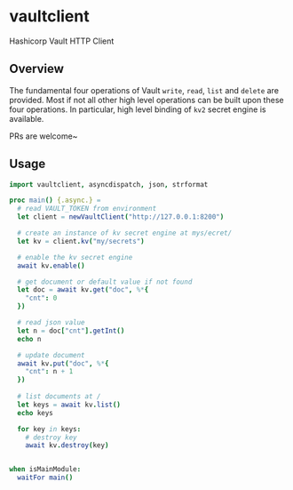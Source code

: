 # vaultclient 

Hashicorp Vault HTTP Client

## Overview

The fundamental four operations of Vault `write`, `read`, `list` and `delete` are provided. Most if not all other high level operations can be built upon these four operations. In particular, high level binding of `kv2` secret engine is available. 

PRs are welcome~

## Usage

```nim
import vaultclient, asyncdispatch, json, strformat

proc main() {.async.} =
  # read VAULT_TOKEN from environment
  let client = newVaultClient("http://127.0.0.1:8200")

  # create an instance of kv secret engine at mys/ecret/
  let kv = client.kv("my/secrets")

  # enable the kv secret engine 
  await kv.enable()

  # get document or default value if not found
  let doc = await kv.get("doc", %*{
    "cnt": 0
  })

  # read json value
  let n = doc["cnt"].getInt()
  echo n

  # update document
  await kv.put("doc", %*{
    "cnt": n + 1
  })
  
  # list documents at /
  let keys = await kv.list()
  echo keys

  for key in keys:
    # destroy key
    await kv.destroy(key)


when isMainModule:
  waitFor main()
```



